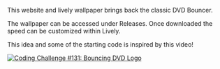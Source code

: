 This website and lively wallpaper brings back the classic DVD Bouncer.

The wallpaper can be accessed under Releases. Once downloaded the speed can be customized within Lively.

This idea and some of the starting code is inspired by this video!

[![Coding Challenge #131: Bouncing DVD Logo](https://img.youtube.com/vi/0j86zuqqTlQ/0.jpg)](https://www.youtube.com/watch?v=0j86zuqqTlQ)
